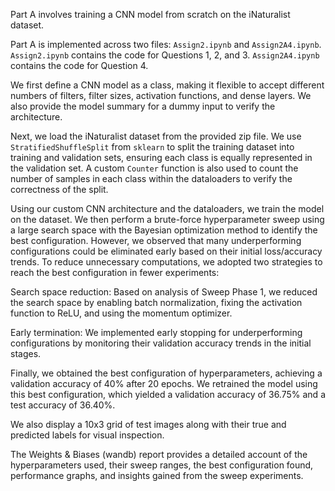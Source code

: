 Part A involves training a CNN model from scratch on the iNaturalist dataset.

Part A is implemented across two files: `Assign2.ipynb` and `Assign2A4.ipynb`. `Assign2.ipynb` contains the code for Questions 1, 2, and 3. `Assign2A4.ipynb` contains the code for Question 4.

We first define a CNN model as a class, making it flexible to accept different numbers of filters, filter sizes, activation functions, and dense layers. We also provide the model summary for a dummy input to verify the architecture.

Next, we load the iNaturalist dataset from the provided zip file. We use `StratifiedShuffleSplit` from `sklearn` to split the training dataset into training and validation sets, ensuring each class is equally represented in the validation set. A custom `Counter` function is also used to count the number of samples in each class within the dataloaders to verify the correctness of the split.

Using our custom CNN architecture and the dataloaders, we train the model on the dataset. We then perform a brute-force hyperparameter sweep using a large search space with the Bayesian optimization method to identify the best configuration. However, we observed that many underperforming configurations could be eliminated early based on their initial loss/accuracy trends. To reduce unnecessary computations, we adopted two strategies to reach the best configuration in fewer experiments:

Search space reduction: Based on analysis of Sweep Phase 1, we reduced the search space by enabling batch normalization, fixing the activation function to ReLU, and using the momentum optimizer.

Early termination: We implemented early stopping for underperforming configurations by monitoring their validation accuracy trends in the initial stages.

Finally, we obtained the best configuration of hyperparameters, achieving a validation accuracy of 40% after 20 epochs. We retrained the model using this best configuration, which yielded a validation accuracy of 36.75% and a test accuracy of 36.40%.

We also display a 10x3 grid of test images along with their true and predicted labels for visual inspection.

The Weights & Biases (wandb) report provides a detailed account of the hyperparameters used, their sweep ranges, the best configuration found, performance graphs, and insights gained from the sweep experiments.


